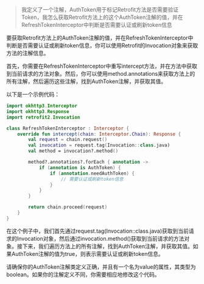 
>
> 我定义了一个注解，AuthToken用于标记Retrofit方法是否需要验证Token，我怎么获取Retrofit方法上的这个AuthToken注解的值，并在RefreshTokenInterceptor中判断是否需要认证或刷新token信息
>

要获取Retrofit方法上的AuthToken注解的值，并在RefreshTokenInterceptor中判断是否需要认证或刷新token信息，你可以使用Retrofit的Invocation对象来获取方法的注解信息。

首先，你需要在RefreshTokenInterceptor中重写intercept方法，并在方法中获取到当前请求的方法对象。然后，你可以使用method.annotations来获取方法上的所有注解，然后遍历这些注解，找到AuthToken注解，并获取其值。

以下是一个示例代码：
```kotlin
import okhttp3.Interceptor
import okhttp3.Response
import retrofit2.Invocation

class RefreshTokenInterceptor : Interceptor {
    override fun intercept(chain: Interceptor.Chain): Response {
        val request = chain.request()
        val invocation = request.tag(Invocation::class.java)
        val method = invocation?.method()

        method?.annotations?.forEach { annotation ->
            if (annotation is AuthToken) {
                if (annotation.needAuthToken) {
                    // 需要认证或刷新token信息
                }
            }
        }

        return chain.proceed(request)
    }
}

```

在这个例子中，我们首先通过request.tag(Invocation::class.java)获取到当前请求的Invocation对象，然后通过invocation.method()获取到当前请求的方法对象。接下来，我们遍历方法上的所有注解，找到AuthToken注解，并获取其值。如果AuthToken注解的值为true，则表示需要认证或刷新token信息。

请确保你的AuthToken注解类定义正确，并且有一个名为value的属性，其类型为boolean。如果你的注解定义不同，你需要相应地修改这个代码。